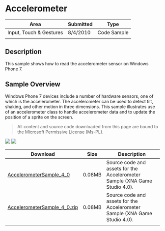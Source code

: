 # Accelerometer

|Area|Submitted|Type|
|-|-|-|
|Input, Touch & Gestures|8/4/2010|Code Sample|
||||

## Description

This sample shows how to read the accelerometer sensor on Windows Phone 7.

## Sample Overview

Windows Phone 7 devices include a number of hardware sensors, one of which is the accelerometer. The accelerometer can be used to detect tilt, shaking, and other motion in three dimensions. This sample illustrates use of an accelerometer class to handle accelerometer data and to update the position of a sprite on the screen.

> All content and source code downloaded from this page are bound to the Microsoft Permissive License (Ms-PL).

![](https://github.com/simondarksidej/XNAGameStudio/blob/archive/Images/accel1.png?raw=true)
![](https://github.com/simondarksidej/XNAGameStudio/blob/archive/Images/accel2.png?raw=true)

Download | Size | Description
---|---|---|
[AccelerometerSample_4_0](https://github.com/simondarksidej/XNAGameStudio/tree/archive/Samples/AccelerometerSample_4_0) | 0.08MB | Source code and assets for the Accelerometer Sample (XNA Game Studio 4.0).
[AccelerometerSample_4_0.zip](https://github.com/simondarksidej/XNAGameStudioZips/raw/zips/AccelerometerSample_4_0.zip) | 0.08MB | Source code and assets for the Accelerometer Sample (XNA Game Studio 4.0).
||||
